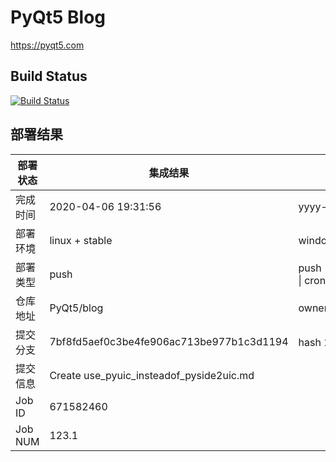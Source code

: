 # PyQt5 Blog

https://pyqt5.com

## Build Status

[![Build Status](https://www.travis-ci.org/PyQt5/blog.svg?branch=dev)](https://www.travis-ci.org/PyQt5/blog)

## 部署结果
部署状态 | 集成结果 | 参考值
---|---|---
完成时间 | 2020-04-06 19:31:56 | yyyy-mm-dd hh:mm:ss
部署环境 | linux + stable | window \| linux + stable
部署类型 | push | push \| pull_request \| api \| cron
仓库地址 | PyQt5/blog | owner_name/repo_name
提交分支 | 7bf8fd5aef0c3be4fe906ac713be977b1c3d1194 | hash 16位
提交信息 | Create use_pyuic_insteadof_pyside2uic.md |
Job ID   | 671582460 |
Job NUM  | 123.1 |
